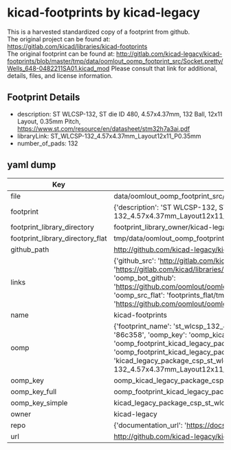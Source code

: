 # kicad-footprints by kicad-legacy  
This is a harvested standardized copy of a footprint from github.  
The original project can be found at:  
https://gitlab.com/kicad/libraries/kicad-footprints  
The original footprint can be found at:
http://gitlab.com/kicad-legacy/kicad-footprints/blob/master/tmp/data/oomlout_oomp_footprint_src/Socket.pretty/Wells_648-0482211SA01.kicad_mod
Please consult that link for additional, details, files, and license information.  
## Footprint Details
* description: ST WLCSP-132, ST die ID 480, 4.57x4.37mm, 132 Ball, 12x11 Layout, 0.35mm Pitch, https://www.st.com/resource/en/datasheet/stm32h7a3ai.pdf  
* libraryLink: ST_WLCSP-132_4.57x4.37mm_Layout12x11_P0.35mm  
* number_of_pads: 132  
## yaml dump  
| Key | Value |  
| --- | --- |  
| file | data/oomlout_oomp_footprint_src/kicad-footprints/Package_CSP.pretty/ST_WLCSP-132_4.57x4.37mm_Layout12x11_P0.35mm.kicad_mod |  
| footprint | {'description': 'ST WLCSP-132, ST die ID 480, 4.57x4.37mm, 132 Ball, 12x11 Layout, 0.35mm Pitch, https://www.st.com/resource/en/datasheet/stm32h7a3ai.pdf', 'libraryLink': 'ST_WLCSP-132_4.57x4.37mm_Layout12x11_P0.35mm', 'number_of_pads': 132} |  
| footprint_library_directory | footprint_library_owner/kicad-legacy_kicad-footprints |  
| footprint_library_directory_flat | tmp/data/oomlout_oomp_footprint_src/footprints_flat/kicad_legacy_package_csp_st_wlcsp_132_4_57x4_37mm_layout12x11_p0_35mm/working |  
| github_path | http://github.com/kicad-legacy/kicad-footprints/blob/master/tmp/data/oomlout_oomp_footprint_src/Package_CSP.pretty/ST_WLCSP-132_4.57x4.37mm_Layout12x11_P0.35mm.kicad_mod |  
| links | {'github_src': 'http://gitlab.com/kicad-legacy/kicad-footprints/blob/master/tmp/data/oomlout_oomp_footprint_src/Socket.pretty/Wells_648-0482211SA01.kicad_mod', 'github_src_repo': 'https://gitlab.com/kicad/libraries/kicad-footprints', 'oomp_bot': 'tmp/data/oomlout_oomp_footprint_src/footprints/kicad_legacy_package_csp_st_wlcsp_132_4_57x4_37mm_layout12x11_p0_35mm/working', 'oomp_bot_github': 'https://github.com/oomlout/oomlout_oomp_footprint_bot/tree/main/tmp/data/oomlout_oomp_footprint_src/footprints/kicad_legacy_package_csp_st_wlcsp_132_4_57x4_37mm_layout12x11_p0_35mm/working', 'oomp_src_flat': 'footprints_flat/tmp/data/oomlout_oomp_footprint_src/footprints_flat/kicad_legacy_package_csp_st_wlcsp_132_4_57x4_37mm_layout12x11_p0_35mm/working', 'oomp_src_flat_github': 'https://github.com/oomlout/oomlout_oomp_footprint_src/tree/main/tmp/data/oomlout_oomp_footprint_src/footprints_flat/kicad_legacy_package_csp_st_wlcsp_132_4_57x4_37mm_layout12x11_p0_35mm/working'} |  
| name | kicad-footprints |  
| oomp | {'footprint_name': 'st_wlcsp_132_4_57x4_37mm_layout12x11_p0_35mm', 'library_name': 'package_csp', 'md5': '86c358f102c9ee2acf4b87d7d1102742', 'md5_10': '86c358f102', 'md5_5': '86c35', 'md5_6': '86c358', 'oomp_key': 'oomp_kicad_legacy_package_csp_st_wlcsp_132_4_57x4_37mm_layout12x11_p0_35mm', 'oomp_key_extra': 'oomp_footprint_kicad_legacy_package_csp_st_wlcsp_132_4_57x4_37mm_layout12x11_p0_35mm', 'oomp_key_full': 'oomp_footprint_kicad_legacy_package_csp_st_wlcsp_132_4_57x4_37mm_layout12x11_p0_35mm_86c358', 'oomp_key_simple': 'kicad_legacy_package_csp_st_wlcsp_132_4_57x4_37mm_layout12x11_p0_35mm', 'original_filename': 'data/oomlout_oomp_footprint_src/kicad-footprints/Package_CSP.pretty/ST_WLCSP-132_4.57x4.37mm_Layout12x11_P0.35mm.kicad_mod', 'owner_name': 'kicad_legacy'} |  
| oomp_key | oomp_kicad_legacy_package_csp_st_wlcsp_132_4_57x4_37mm_layout12x11_p0_35mm |  
| oomp_key_full | oomp_footprint_kicad_legacy_package_csp_st_wlcsp_132_4_57x4_37mm_layout12x11_p0_35mm |  
| oomp_key_simple | kicad_legacy_package_csp_st_wlcsp_132_4_57x4_37mm_layout12x11_p0_35mm |  
| owner | kicad-legacy |  
| repo | {'documentation_url': 'https://docs.github.com/rest/repos/repos#get-a-repository', 'message': 'Not Found'} |  
| url | http://github.com/kicad-legacy/kicad-footprints |  

